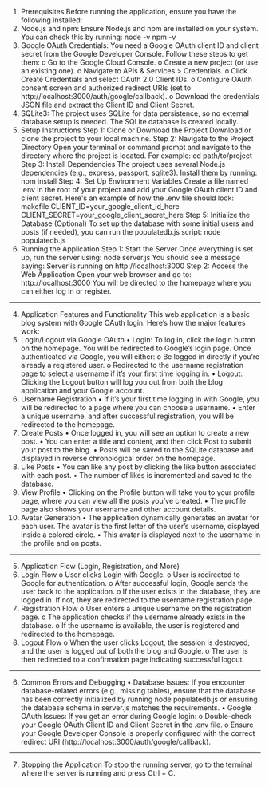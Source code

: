 1. Prerequisites
Before running the application, ensure you have the following installed:
1.	Node.js and npm: Ensure Node.js and npm are installed on your system. You can check this by running:
node -v
npm -v
2.	Google OAuth Credentials: You need a Google OAuth client ID and client secret from the Google Developer Console. Follow these steps to get them:
o	Go to the Google Cloud Console.
o	Create a new project (or use an existing one).
o	Navigate to APIs & Services > Credentials.
o	Click Create Credentials and select OAuth 2.0 Client IDs.
o	Configure OAuth consent screen and authorized redirect URIs (set to http://localhost:3000/auth/google/callback).
o	Download the credentials JSON file and extract the Client ID and Client Secret.
3.	SQLite3: The project uses SQLite for data persistence, so no external database setup is needed. The SQLite database is created locally.
2. Setup Instructions
Step 1: Clone or Download the Project
Download or clone the project to your local machine.
Step 2: Navigate to the Project Directory
Open your terminal or command prompt and navigate to the directory where the project is located. For example:
cd path/to/project
Step 3: Install Dependencies
The project uses several Node.js dependencies (e.g., express, passport, sqlite3). Install them by running:
npm install
Step 4: Set Up Environment Variables
Create a file named .env in the root of your project and add your Google OAuth client ID and client secret. Here's an example of how the .env file should look:
makefile
CLIENT_ID=your_google_client_id_here
CLIENT_SECRET=your_google_client_secret_here
Step 5: Initialize the Database (Optional)
To set up the database with some initial users and posts (if needed), you can run the populatedb.js script:
node populatedb.js
3. Running the Application
Step 1: Start the Server
Once everything is set up, run the server using:
node server.js
You should see a message saying:
Server is running on http://localhost:3000
Step 2: Access the Web Application
Open your web browser and go to:
http://localhost:3000
You will be directed to the homepage where you can either log in or register.
________________________________________
4. Application Features and Functionality
This web application is a basic blog system with Google OAuth login. Here’s how the major features work:
1. Login/Logout via Google OAuth
•	Login: To log in, click the login button on the homepage. You will be redirected to Google’s login page. Once authenticated via Google, you will either:
o	Be logged in directly if you’re already a registered user.
o	Redirected to the username registration page to select a username if it’s your first time logging in.
•	Logout: Clicking the Logout button will log you out from both the blog application and your Google account.
2. Username Registration
•	If it’s your first time logging in with Google, you will be redirected to a page where you can choose a username.
•	Enter a unique username, and after successful registration, you will be redirected to the homepage.
3. Create Posts
•	Once logged in, you will see an option to create a new post.
•	You can enter a title and content, and then click Post to submit your post to the blog.
•	Posts will be saved to the SQLite database and displayed in reverse chronological order on the homepage.
4. Like Posts
•	You can like any post by clicking the like button associated with each post.
•	The number of likes is incremented and saved to the database.
5. View Profile
•	Clicking on the Profile button will take you to your profile page, where you can view all the posts you’ve created.
•	The profile page also shows your username and other account details.
6. Avatar Generation
•	The application dynamically generates an avatar for each user. The avatar is the first letter of the user’s username, displayed inside a colored circle.
•	This avatar is displayed next to the username in the profile and on posts.
________________________________________
5. Application Flow (Login, Registration, and More)
1.	Login Flow
o	User clicks Login with Google.
o	User is redirected to Google for authentication.
o	After successful login, Google sends the user back to the application.
o	If the user exists in the database, they are logged in. If not, they are redirected to the username registration page.
2.	Registration Flow
o	User enters a unique username on the registration page.
o	The application checks if the username already exists in the database.
o	If the username is available, the user is registered and redirected to the homepage.
3.	Logout Flow
o	When the user clicks Logout, the session is destroyed, and the user is logged out of both the blog and Google.
o	The user is then redirected to a confirmation page indicating successful logout.
________________________________________
6. Common Errors and Debugging
•	Database Issues: If you encounter database-related errors (e.g., missing tables), ensure that the database has been correctly initialized by running node populatedb.js or ensuring the database schema in server.js matches the requirements.
•	Google OAuth Issues: If you get an error during Google login:
o	Double-check your Google OAuth Client ID and Client Secret in the .env file.
o	Ensure your Google Developer Console is properly configured with the correct redirect URI (http://localhost:3000/auth/google/callback).
________________________________________
7. Stopping the Application
To stop the running server, go to the terminal where the server is running and press Ctrl + C.
